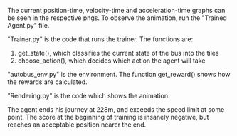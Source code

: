The current position-time, velocity-time and acceleration-time graphs can be seen in the respective pngs.
To observe the animation, run the "Trained Agent.py" file.

"Trainer.py" is the code that runs the trainer. The functions are:
1. get_state(), which classifies the current state of the bus into the tiles
2. choose_action(), which decides which action the agent will take

"autobus_env.py" is the environment. The function get_reward() shows how the rewards are calculated.

"Rendering.py" is the code which shows the animation.

The agent ends his journey at 228m, and exceeds the speed limit at some point.
The score at the beginning of training is insanely negative, but reaches an acceptable position nearer the end.
